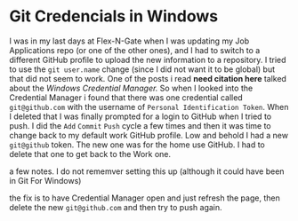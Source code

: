 # Git Credencials in Windows
I was in my last days at Flex-N-Gate when I was updating my Job Applications repo (or one of the other ones), and I had to switch to a different GitHub profile to upload the new information to a repository. I tried to use the `git user.name` change (since I did not want it to be global) but that did not seem to work. One of the posts i read **need citation here** talked about the *Windows Credential Manager.* So when I looked into the Credential Manager i found that there was one credential called `git@github.com` with the username of `Personal Identification Token`. When I deleted that I was finally prompted for a login to GitHub when I tried to push. I did the `Add` `Commit` `Push` cycle a few times and then it was time to change back to my default work GitHub profile. Low and behold I had a new `git@github` token. The new one was for the home use GitHub. I had to delete that one to get back to the Work one. 

a few notes. I do not rememver setting this up (although it could have been in Git For Windows)

the fix is to have Credential Manager open and just refresh the page, then delete the new `git@github.com` and then try to push again.